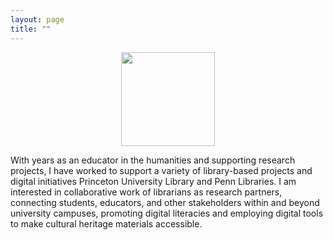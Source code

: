 ```yaml
---
layout: page
title: "" 
---
```


<p align="center">
  <img width="150" src="https://github.com/evandttr/evandttr.github.io/assets/120140116/fe656ec6-a055-4251-b8b7-0cb9cdabc06f)">
</p>

With years as an educator in the humanities and supporting research projects, I have worked to support a variety of library-based projects and digital initiatives Princeton University Library and Penn Libraries. I am interested in collaborative work of librarians as research partners, connecting students, educators, and other stakeholders within and beyond university campuses, promoting digital literacies and employing digital tools to make cultural heritage materials accessible. 
